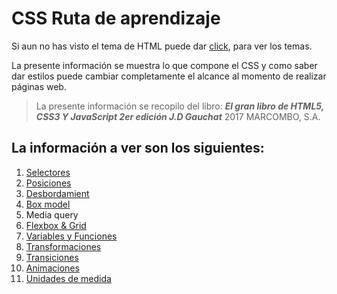 # CSS Ruta de aprendizaje

Si aun no has visto el tema de HTML puede dar [click](https://github.com/Hydr0bius/HTML/blob/main/README.md), para ver los temas.

La presente información se muestra lo que compone el CSS y como saber dar estilos puede cambiar completamente el alcance al momento de realizar páginas web.

>La presente información se recopilo del libro: ***El gran libro de HTML5, CSS3 Y JavaScript 2er edición J.D Gauchat*** 2017 MARCOMBO, S.A.

## La información a ver son los siguientes:

1. [Selectores](01%20-%20selectores/selectores.md)
2. [Posiciones](02%20-%20Posiciones/posiciones.md)
3. [Desbordamient](03%20-%20Desbordamiento/desbordamiento.md)
4. [Box model](04%20-%20box%20model/model.md)
5. Media query
6. [Flexbox & Grid](06%20-%20Flexbox%20y%20grid/flexbox.md)
7. [Variables y Funciones](07%20-%20Variables%20y%20Funciones/variables.md)
8. [Transformaciones](08%20-%20Transformaciones/transformaciones.md)
9. [Transiciones](09%20-%20Transiciones/transiciones.md)
10. [Animaciones](10%20-%20Animaciones/animaciones.md)
11. [Unidades de medida](11%20-%20Unidades%20de%20medida/unidades.md)